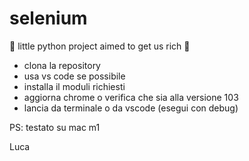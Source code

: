 # selenium

🤑
little python project aimed to get us rich 
🤑


- clona la repository
- usa vs code se possibile
- installa il moduli richiesti
- aggiorna chrome o verifica che sia alla versione 103
- lancia da terminale o da vscode (esegui con debug)


PS: testato su mac m1

Luca


